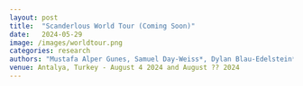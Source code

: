 ```yaml
---
layout: post
title:  "Scanderlous World Tour (Coming Soon)"
date:   2024-05-29
image: /images/worldtour.png
categories: research    
authors: "Mustafa Alper Gunes, Samuel Day-Weiss*, Dylan Blau-Edelstein*, Cathy Ji*, Matt Schulz*, Stefan Clarke*, Alexander Raistrick* (*equal contribution"
venue: Antalya, Turkey - August 4 2024 and August ?? 2024
---
```

    